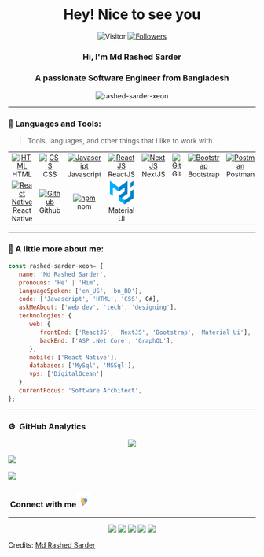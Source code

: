 <h1 align="center">Hey! Nice to see you </h1>

<p align="center"> 
     <img src="https://visitor-badge.laobi.icu/badge?page_id=rashed-sarder-xeon" alt="Visitor"/>
<!--     <img src="https://komarev.com/ghpvc/?username=rashed-sarder-xeon" alt="rashed-sarder-xeon"/>        -->
<!--     <a href="https://github.com/rashed-sarder-xeon?tab=repositories" target="_blank"><img src="https://badges.pufler.dev/repos/rashed-sarder-xeon" alt="Repos"/></a>  -->
<!--     <img src="https://badges.pufler.dev/years/rashed-sarder-xeon" alt="Active_Years"/>   -->
<!--     <a href="https://github.com/rashed-sarder-xeon/rashed-sarder-xeon" target="_blank"><img src="https://badges.pufler.dev/commits/monthly/rashed-sarder-xeon" alt="commits"/>    -->
    <a href="https://github.com/rashed-sarder-xeon?tab=followers"><img alt="Followers" src="https://img.shields.io/github/followers/rashed-sarder-xeon?color=4C1&logo=github"></a>
<!--     <a href="https://github.com/rashed-sarder-xeon/rashed-sarder-xeon" target="_blank"><img alt="Profile_Update" src="https://img.shields.io/github/last-commit/rashed-sarder-xeon/rashed-sarder-xeon?label=Profile%20update&style=fflat-square"></a> -->
</p> 

<h3 align="center">Hi, I'm Md Rashed Sarder</h3>
<h3 align="center">A passionate Software Engineer from Bangladesh</h3>

<!-- <p align="center"> <a href="https://github.com/ryo-ma/github-profile-trophy"><img src="https://github-profile-trophy.vercel.app/?username=rashed-sarder-xeon" alt="rashed-sarder-xeon" /></a> </p> -->

<!--<p align="center"> <a href="https://github.com/ryo-ma/github-profile-trophy"><img src="https://github-profile-trophy.vercel.app/?username=rashed-sarder-xeon&theme=gruvbox" alt="rashed-sarder-xeon" /></a> </p> -->

<p align="center"><img align="center" src="https://github-readme-streak-stats.herokuapp.com/?user=rashed-sarder-xeon&" alt="rashed-sarder-xeon" /></p>

---

<!-- ### :blush: Talking about Personal Stuffs: -->
<!-- 
<img align="right" height="250" width="400" alt="Md Rashed Sarder" src="assets/profile.gif" />

-  💻 &nbsp; I love exploring new tech stacks and building cool stuff.
-  📰 &nbsp; Reading tech blogs whenever possible.
-  🍕 &nbsp; Travelling, meetups & tech events.
-  🚀 &nbsp; I’m currently learning Full Stack Web Development with .NET and React JS.
-  :computer: &nbsp; Most written code line `console.log("hello world");`
-  👨🏻‍💻 &nbsp; Most of my projects are available on [Github](https://github.com/rashed-sarder-xeon).
-  👾 &nbsp; Fun Fact: Equal is Not Always Equal in Javascript! 😹
-  📝 &nbsp; Checkout my [Website]( https://github.com/rashedsarder13).

--- -->

### :dart: Languages and Tools:

> Tools, languages, and other things that I like to work with.

<table>
  <tr>
    <td align="center" width="96">
      <a href="#">
        <img src="https://upload.wikimedia.org/wikipedia/commons/6/61/HTML5_logo_and_wordmark.svg" width="48" height="48" alt="HTML" />
      </a>
      <br>HTML
    </td>
    <td align="center" width="96">
      <a href="#">
        <img src="https://upload.wikimedia.org/wikipedia/commons/d/d5/CSS3_logo_and_wordmark.svg" width="48" height="48" alt="CSS" />
      </a>
      <br>CSS
    </td>
    <td align="center" width="96">
      <a href="#">
        <img src="https://upload.wikimedia.org/wikipedia/commons/9/99/Unofficial_JavaScript_logo_2.svg" width="48" height="48" alt="Javascript" />
      </a>
      <br>Javascript
    </td>
    <td align="center" width="96">
      <a href="#">
        <img src="https://www.vectorlogo.zone/logos/reactjs/reactjs-icon.svg" width="48" height="48" alt="ReactJS" />
      </a>
      <br>ReactJS
    </td>
    <td align="center" width="96">
      <a href="#">
        <img src="https://upload.wikimedia.org/wikipedia/commons/8/8e/Nextjs-logo.svg" width="48" height="48" alt="NextJS" />
      </a>
      <br>NextJS
    </td>
    <td align="center" width="96">
      <a href="#">
        <img src="https://upload.wikimedia.org/wikipedia/commons/e/e0/Git-logo.svg" width="48" height="48" alt="Git" />
      </a>
      <br>Git
    </td>
    <td align="center" width="96">
      <a href="#" >
        <img src="https://upload.wikimedia.org/wikipedia/commons/b/b2/Bootstrap_logo.svg" width="48" height="48" alt="Bootstrap" />
      </a>
      <br>Bootstrap
    </td>
    <td align="center" width="96">
      <a href="#">
        <img src="https://www.vectorlogo.zone/logos/getpostman/getpostman-icon.svg" width="48" height="48" alt="Postman" />
      </a>
      <br>Postman
    </td>
    <td align="center" width="96">
      <a href="#">
        <img src="https://www.vectorlogo.zone/logos/graphql/graphql-icon.svg" width="48" height="48" alt="GraphQL" />
      </a>
      <br>GraphQL
    </td>
    <td align="center" width="96"> 
      <a href="#" >
        <img src="https://www.vectorlogo.zone/logos/typescriptlang/typescriptlang-icon.svg" width="48" height="48" alt="TypeScript" />
      </a>
      <br>TypeScript
    </td>
    </tr>
    <tr>
    <td align="center" width="96">
      <a href="#" >
        <img src="https://www.kindpng.com/picc/m/765-7652239_react-native-svg-logo-hd-png-download.png" width="48" height="48" alt="React Native" />
      </a>
      <br>React Native
    </td>
    <td align="center"  width="96">
      <a href="#">
        <img src="https://github.githubassets.com/images/modules/logos_page/Octocat.png" width="48" height="48" alt="Github" />
      </a>
      <br>Github
    </td>
    <td align="center"  width="96">
      <a href="#">
        <img src="https://upload.wikimedia.org/wikipedia/commons/d/db/Npm-logo.svg" width="48" height="48" alt="npm" />
      </a>
      <br>npm
    </td>
    <td align="center" width="96">
      <a href="#" >
        <img src="assets/mui.png" width="48" height="48" alt="Material Ui" />
      </a>
      <br>Material Ui
    </td>
  </tr>
</table>

---

### :boy: A little more about me:

```javascript
const rashed-sarder-xeon= {
   name: 'Md Rashed Sarder',
   pronouns: 'He' | 'Him',
   languageSpoken: ['en_US', 'bn_BD'],
   code: ['Javascript', 'HTML', 'CSS', C#],
   askMeAbout: ['web dev', 'tech', 'designing'],
   technologies: {
      web: {
         frontEnd: ['ReactJS', 'NextJS', 'Bootstrap', 'Material Ui'],
         backEnd: ['ASP .Net Core', 'GraphQL'],
      },
      mobile: ['React Native'],
      databases: ['MySql', 'MSSql'],
      vps: ['DigitalOcean']
   },
   currentFocus: 'Software Architect',
};
```

---

### ⚙️ &nbsp;GitHub Analytics

<p align="center">
<a href="https://github.com/rashed-sarder-xeon">
  <img height="180em" src="https://github-readme-stats-eight-theta.vercel.app/api?username=rashed-sarder-xeon&show_icons=true&theme=algolia&include_all_commits=true&count_private=true"/>
<!--   <img height="180em" src="https://github-readme-stats-eight-theta.vercel.app/api/top-langs/?username=rashed-sarder-xeon&layout=compact&langs_count=8&theme=algolia"/> -->
</a>
</p>

<img src="https://user-images.githubusercontent.com/73097560/115834477-dbab4500-a447-11eb-908a-139a6edaec5c.gif"></a>

<!-- ### ⚡ &nbsp;Recent GitHub Activity
  
<a href="https://github.com/rashed-sarder-xeon"><img alt="rashed’s Activity Graph" src="https://activity-graph.herokuapp.com/graph?username=rashed-sarder-xeon&custom_title=Rashed's%20Contribution%20Graph&theme=react-dark" /></a> -->
   
<img src="https://user-images.githubusercontent.com/73097560/115834477-dbab4500-a447-11eb-908a-139a6edaec5c.gif"></a>

 ### &nbsp;Connect with me<img src="assets/Handshake.gif" width="30px" height="30px">
 
 ---
 
 <p align="center">
<a href="https://github.com/rashedsarder13/"><img src="https://img.shields.io/badge/- https://github.com/rashedsarder13 -3423A6?style=flat&logo=Google-Chrome&logoColor=white"/></a>
<a href="https://www.linkedin.com/in/ rashed.sarder.13/"><img src="https://img.shields.io/badge/-Rashed%20Sarder-0077B5?style=flat&logo=Linkedin&logoColor=white"/></a>
<a href="mailto:rashedsarder13@gmail.com"><img src="https://img.shields.io/badge/- rashedsarder13@gmail.com -D14836?style=flat&logo=Gmail&logoColor=white"/></a>
<a href="https://www.instagram.com/ rashed.sarder.13/"><img src="https://img.shields.io/badge/-@rashed.sarder.13-E4405F?style=flat&logo=Instagram&logoColor=white"/></a>
<a href="https://www.facebook.com/ rashed.sarder.13/"><img src="https://img.shields.io/badge/-@ rashed.sarder.13 -1877F2?style=flat&logo=Facebook&logoColor=white"/></a>
</p>

Credits: [Md Rashed Sarder](https://github.com/rashed-sarder-xeon)
 
<!-- <div align="center">
<h2> Connect with me<a href="https://gifyu.com/image/Zy2f"><img src="assets/Handshake.gif" width="28px" height="28px"></a></h2> 
<p align="center">
    <a href="https://www.linkedin.com/in/rashed.sarder.13/" target="_blank"><img alt="LinkedIn" width="25px" src="https://www.vectorlogo.zone/logos/linkedin/linkedin-icon.svg"></a>
    <a href="https://www.instagram.com/ rashed.sarder.13/" target="_blank"><img alt="Instagram" width="25px" src="https://www.vectorlogo.zone/logos/instagram/instagram-icon.svg"></a>
    <a href="https://www.facebook.com/ rashed.sarder.13/" target="_blank"><img alt="Facebook" width="25px" src="https://www.vectorlogo.zone/logos/facebook/facebook-official.svg"></a>
    <a href="mailto:rashedsarder13@gmail.com" target="_blank"><img alt="Gmail" width="25px" src="https://www.vectorlogo.zone/logos/gmail/gmail-icon.svg"></a> 
</p>
</div> -->
